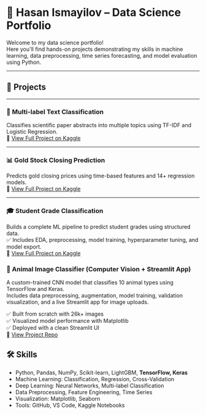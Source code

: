 # 🧠 Hasan Ismayilov – Data Science Portfolio

Welcome to my data science portfolio!  
Here you'll find hands-on projects demonstrating my skills in machine learning, data preprocessing, time series forecasting, and model evaluation using Python.

---

## 📂 Projects

---

### 🧠 Multi-label Text Classification  
Classifies scientific paper abstracts into multiple topics using TF-IDF and Logistic Regression.  
📘 [View Full Project on Kaggle](https://www.kaggle.com/code/gnkanalytics/multi-output-classification-text-precessing-sci)

---

### 📊 Gold Stock Closing Prediction  
Predicts gold closing prices using time-based features and 14+ regression models.  
📘 [View Full Project on Kaggle](https://www.kaggle.com/code/gnkanalytics/gold-stock-closing-prediction)

---

### 🎓 Student Grade Classification  
Builds a complete ML pipeline to predict student grades using structured data.  
✅ Includes EDA, preprocessing, model training, hyperparameter tuning, and model export.  
📘 [View Full Project on Kaggle](https://www.kaggle.com/code/gnkanalytics/ml-students-grade-classification)

### 🐾 Animal Image Classifier (Computer Vision + Streamlit App)  
A custom-trained CNN model that classifies 10 animal types using TensorFlow and Keras.  
Includes data preprocessing, augmentation, model training, validation visualization, and a live Streamlit app for image uploads.

✅ Built from scratch with 26k+ images  
✅ Visualized model performance with Matplotlib  
✅ Deployed with a clean Streamlit UI  
📘 [View Project Repo](https://github.com/hasanismayilov1984/Portfolio/tree/main/animal_image_classifier)



## 🛠️ Skills

- Python, Pandas, NumPy, Scikit-learn, LightGBM, **TensorFlow, Keras**
- Machine Learning: Classification, Regression, Cross-Validation
- Deep Learning: Neural Networks, Multi-label Classification
- Data Preprocessing, Feature Engineering, Time Series
- Visualization: Matplotlib, Seaborn
- Tools: GitHub, VS Code, Kaggle Notebooks

